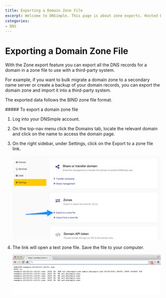 ```yaml
---
title: Exporting a Domain Zone File
excerpt: Welcome to DNSimple. This page is about zone exports. Hosted DNS has never been this easy.
categories:
- DNS
---
```


# Exporting a Domain Zone File

With the Zone export feature you can export all the DNS records for a domain in a zone file to use with a third-party system.

For example, if you want to bulk migrate a domain zone to a secondary name server or create a backup of your domain records, you can export the domain zone and import it into a third-party system.

The exported data follows the BIND zone file format.

<div class="section-steps" markdown="1">
##### To export a domain zone file

1.  Log into your DNSimple account.
1.  On the top-nav menu click the <label>Domains</label> tab, locate the relevant domain and click on the name to access the domain page.
1.  On the right sidebar, under <label>Settings</label>, click on the <label>Export to a zone file</label> link.

    ![Export Zone link](/files/export-import-zone.png)

1. The link will open a text zone file. Save the file to your computer.

    ![Zone file](/files/dnsimple-zone-file.png)

</div>
